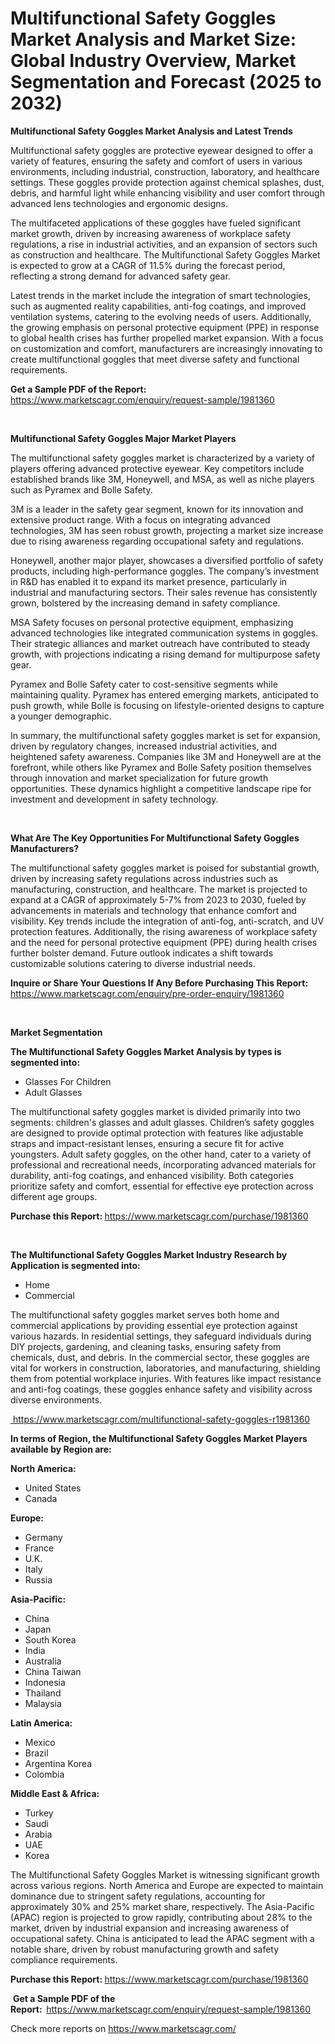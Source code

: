 <p><h1>Multifunctional Safety Goggles Market Analysis and Market Size: Global Industry Overview, Market Segmentation and Forecast (2025 to 2032)</h1></p><p><strong>Multifunctional Safety Goggles Market Analysis and Latest Trends</strong></p>
<p><p>Multifunctional safety goggles are protective eyewear designed to offer a variety of features, ensuring the safety and comfort of users in various environments, including industrial, construction, laboratory, and healthcare settings. These goggles provide protection against chemical splashes, dust, debris, and harmful light while enhancing visibility and user comfort through advanced lens technologies and ergonomic designs.</p><p>The multifaceted applications of these goggles have fueled significant market growth, driven by increasing awareness of workplace safety regulations, a rise in industrial activities, and an expansion of sectors such as construction and healthcare. The Multifunctional Safety Goggles Market is expected to grow at a CAGR of 11.5% during the forecast period, reflecting a strong demand for advanced safety gear.</p><p>Latest trends in the market include the integration of smart technologies, such as augmented reality capabilities, anti-fog coatings, and improved ventilation systems, catering to the evolving needs of users. Additionally, the growing emphasis on personal protective equipment (PPE) in response to global health crises has further propelled market expansion. With a focus on customization and comfort, manufacturers are increasingly innovating to create multifunctional goggles that meet diverse safety and functional requirements.</p></p>
<p><strong>Get a Sample PDF of the Report:&nbsp;</strong> <a href="https://www.marketscagr.com/enquiry/request-sample/1981360?utm_campaign=2483&utm_medium=2&utm_source=Github&utm_content=ia&utm_term=06042025&utm_id=multifunctional-safety-goggles">https://www.marketscagr.com/enquiry/request-sample/1981360</a></p>
<p>&nbsp;</p>
<p><strong>Multifunctional Safety Goggles Major Market Players</strong></p>
<p><p>The multifunctional safety goggles market is characterized by a variety of players offering advanced protective eyewear. Key competitors include established brands like 3M, Honeywell, and MSA, as well as niche players such as Pyramex and Bolle Safety.</p><p>3M is a leader in the safety gear segment, known for its innovation and extensive product range. With a focus on integrating advanced technologies, 3M has seen robust growth, projecting a market size increase due to rising awareness regarding occupational safety and regulations.</p><p>Honeywell, another major player, showcases a diversified portfolio of safety products, including high-performance goggles. The company’s investment in R&D has enabled it to expand its market presence, particularly in industrial and manufacturing sectors. Their sales revenue has consistently grown, bolstered by the increasing demand in safety compliance.</p><p>MSA Safety focuses on personal protective equipment, emphasizing advanced technologies like integrated communication systems in goggles. Their strategic alliances and market outreach have contributed to steady growth, with projections indicating a rising demand for multipurpose safety gear.</p><p>Pyramex and Bolle Safety cater to cost-sensitive segments while maintaining quality. Pyramex has entered emerging markets, anticipated to push growth, while Bolle is focusing on lifestyle-oriented designs to capture a younger demographic.</p><p>In summary, the multifunctional safety goggles market is set for expansion, driven by regulatory changes, increased industrial activities, and heightened safety awareness. Companies like 3M and Honeywell are at the forefront, while others like Pyramex and Bolle Safety position themselves through innovation and market specialization for future growth opportunities. These dynamics highlight a competitive landscape ripe for investment and development in safety technology.</p></p>
<p>&nbsp;</p>
<p><strong>What Are The Key Opportunities For Multifunctional Safety Goggles Manufacturers?</strong></p>
<p><p>The multifunctional safety goggles market is poised for substantial growth, driven by increasing safety regulations across industries such as manufacturing, construction, and healthcare. The market is projected to expand at a CAGR of approximately 5-7% from 2023 to 2030, fueled by advancements in materials and technology that enhance comfort and visibility. Key trends include the integration of anti-fog, anti-scratch, and UV protection features. Additionally, the rising awareness of workplace safety and the need for personal protective equipment (PPE) during health crises further bolster demand. Future outlook indicates a shift towards customizable solutions catering to diverse industrial needs.</p></p>
<p><strong>Inquire or Share Your Questions If Any Before Purchasing This Report:</strong> <a href="https://www.marketscagr.com/enquiry/pre-order-enquiry/1981360?utm_campaign=2483&utm_medium=2&utm_source=Github&utm_content=ia&utm_term=06042025&utm_id=multifunctional-safety-goggles">https://www.marketscagr.com/enquiry/pre-order-enquiry/1981360</a></p>
<p>&nbsp;</p>
<p><strong>Market Segmentation</strong></p>
<p><strong>The Multifunctional Safety Goggles Market Analysis by types is segmented into:</strong></p>
<p><ul><li>Glasses For Children</li><li>Adult Glasses</li></ul></p>
<p><p>The multifunctional safety goggles market is divided primarily into two segments: children's glasses and adult glasses. Children’s safety goggles are designed to provide optimal protection with features like adjustable straps and impact-resistant lenses, ensuring a secure fit for active youngsters. Adult safety goggles, on the other hand, cater to a variety of professional and recreational needs, incorporating advanced materials for durability, anti-fog coatings, and enhanced visibility. Both categories prioritize safety and comfort, essential for effective eye protection across different age groups.</p></p>
<p><strong>Purchase this Report:&nbsp;</strong><a href="https://www.marketscagr.com/purchase/1981360?utm_campaign=2483&utm_medium=2&utm_source=Github&utm_content=ia&utm_term=06042025&utm_id=multifunctional-safety-goggles">https://www.marketscagr.com/purchase/1981360</a></p>
<p>&nbsp;</p>
<p><strong>The Multifunctional Safety Goggles Market Industry Research by Application is segmented into:</strong></p>
<p><ul><li>Home</li><li>Commercial</li></ul></p>
<p><p>The multifunctional safety goggles market serves both home and commercial applications by providing essential eye protection against various hazards. In residential settings, they safeguard individuals during DIY projects, gardening, and cleaning tasks, ensuring safety from chemicals, dust, and debris. In the commercial sector, these goggles are vital for workers in construction, laboratories, and manufacturing, shielding them from potential workplace injuries. With features like impact resistance and anti-fog coatings, these goggles enhance safety and visibility across diverse environments.</p></p>
<p><a href="https://www.marketscagr.com/multifunctional-safety-goggles-r1981360?utm_campaign=2483&utm_medium=2&utm_source=Github&utm_content=ia&utm_term=06042025&utm_id=multifunctional-safety-goggles">&nbsp;https://www.marketscagr.com/multifunctional-safety-goggles-r1981360</a></p>
<p><strong>In terms of Region, the Multifunctional Safety Goggles Market Players available by Region are:</strong></p>
<p>
    <p> <strong> North America: </strong>
        <ul>
            <li>United States</li>
            <li>Canada</li>
        </ul>
        </p> 
    <p> <strong> Europe: </strong>
        <ul>
            <li>Germany</li>
            <li>France</li>
            <li>U.K.</li>
            <li>Italy</li>
            <li>Russia</li>
        </ul>
        </p> 
    <p> <strong> Asia-Pacific: </strong>
        <ul>
            <li>China</li>
            <li>Japan</li>
            <li>South Korea</li>
            <li>India</li>
            <li>Australia</li>
            <li>China Taiwan</li>
            <li>Indonesia</li>
            <li>Thailand</li>
            <li>Malaysia</li>
        </ul>
        </p> 
    <p> <strong> Latin America: </strong>
        <ul>
            <li>Mexico</li>
            <li>Brazil</li>
            <li>Argentina Korea</li>
            <li>Colombia</li>
        </ul>
        </p> 
    <p> <strong> Middle East & Africa: </strong>
        <ul>
            <li>Turkey</li>
            <li>Saudi</li>
            <li>Arabia</li>
            <li>UAE</li>
            <li>Korea</li>
        </ul>
    </p>
    </p>
<p><p>The Multifunctional Safety Goggles Market is witnessing significant growth across various regions. North America and Europe are expected to maintain dominance due to stringent safety regulations, accounting for approximately 30% and 25% market share, respectively. The Asia-Pacific (APAC) region is projected to grow rapidly, contributing about 28% to the market, driven by industrial expansion and increasing awareness of occupational safety. China is anticipated to lead the APAC segment with a notable share, driven by robust manufacturing growth and safety compliance requirements.</p></p>
<p><strong>Purchase this Report: </strong><a href="https://www.marketscagr.com/purchase/1981360?utm_campaign=2483&utm_medium=2&utm_source=Github&utm_content=ia&utm_term=06042025&utm_id=multifunctional-safety-goggles">https://www.marketscagr.com/purchase/1981360</a></p>
<p>&nbsp;<strong>Get a Sample PDF of the Report:&nbsp;&nbsp;</strong><a href="https://www.marketscagr.com/enquiry/request-sample/1981360?utm_campaign=2483&utm_medium=2&utm_source=Github&utm_content=ia&utm_term=06042025&utm_id=multifunctional-safety-goggles">https://www.marketscagr.com/enquiry/request-sample/1981360</a></p>
<p><strong></strong></p>
<p>Check more reports on <a href="https://www.marketscagr.com/?utm_campaign=2483&utm_medium=2&utm_source=Github&utm_content=ia&utm_term=06042025&utm_id=multifunctional-safety-goggles">https://www.marketscagr.com/</a></p>